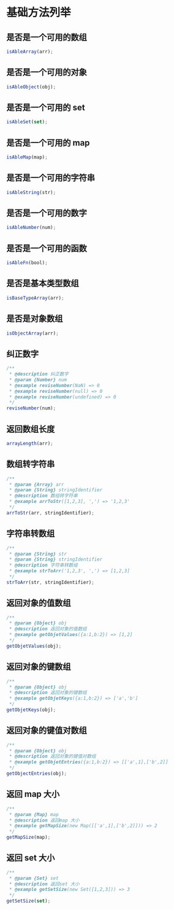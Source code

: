 # 基础方法列举

## 是否是一个可用的数组

```js
isAbleArray(arr);
```

## 是否是一个可用的对象

```js
isAbleObject(obj);
```

## 是否是一个可用的 set

```js
isAbleSet(set);
```

## 是否是一个可用的 map

```js
isAbleMap(map);
```

## 是否是一个可用的字符串

```js
isAbleString(str);
```

## 是否是一个可用的数字

```js
isAbleNumber(num);
```

## 是否是一个可用的函数

```js
isAbleFn(bool);
```

## 是否是基本类型数组

```js
isBaseTypeArray(arr);
```

## 是否是对象数组

```js
isObjectArray(arr);
```

## 纠正数字

```js
/**
 * @description 纠正数字
 * @param {Number} num
 * @example reviseNumber(NaN) => 0
 * @example reviseNumber(null) => 0
 * @example reviseNumber(undefined) => 0
 */
reviseNumber(num);
```

## 返回数组长度

```js
arrayLength(arr);
```

## 数组转字符串

```js
/**
 * @param {Array} arr
 * @param {String} stringIdentifier
 * @description 数组转字符串
 * @example arrToStr([1,2,3], ',') => '1,2,3'
 */
arrToStr(arr, stringIdentifier);
```

## 字符串转数组

```js
/**
 * @param {String} str
 * @param {String} stringIdentifier
 * @description 字符串转数组
 * @example strToArr('1,2,3', ',') => [1,2,3]
 */
strToArr(str, stringIdentifier);
```

## 返回对象的值数组

```js
/**
 * @param {Object} obj
 * @description 返回对象的值数组
 * @example getObjetValues({a:1,b:2}) => [1,2]
 */
getObjetValues(obj);
```

## 返回对象的键数组

```js
/**
 * @param {Object} obj
 * @description 返回对象的键数组
 * @example getObjetKeys({a:1,b:2}) => ['a','b']
 */
getObjetKeys(obj);
```

## 返回对象的键值对数组

```js
/**
 * @param {Object} obj
 * @description 返回对象的键值对数组
 * @example getObjetEntries({a:1,b:2}) => [['a',1],['b',2]]
 */
getObjectEntries(obj);
```

## 返回 map 大小

```js
/**
 * @param {Map} map
 * @description 返回map 大小
 * @example getMapSize(new Map([['a',1],['b',2]])) => 2
 */
getMapSize(map);
```

## 返回 set 大小

```js
/**
 * @param {Set} set
 * @description 返回set 大小
 * @example getSetSize(new Set([1,2,3])) => 3
 */
getSetSize(set);
```

